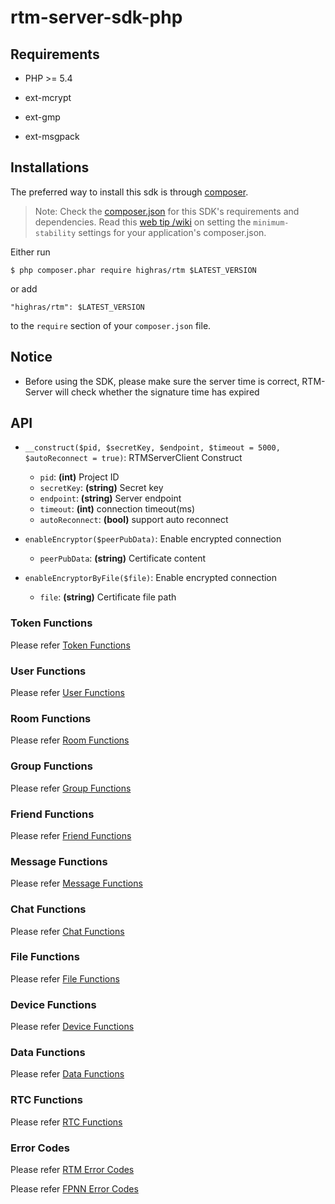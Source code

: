 # rtm-server-sdk-php

## Requirements

* PHP >= 5.4

* ext-mcrypt

* ext-gmp

* ext-msgpack

## Installations

The preferred way to install this sdk is through [composer](http://getcomposer.org/download/).

> Note: Check the [composer.json](https://github.com/highras/rtm-server-sdk-php/blob/master/composer.json) for this SDK's requirements and dependencies. 
Read this [web tip /wiki](http://webtips.krajee.com/setting-composer-minimum-stability-application/) on setting the `minimum-stability` settings for your application's composer.json.

Either run

```
$ php composer.phar require highras/rtm $LATEST_VERSION
```

or add

```
"highras/rtm": $LATEST_VERSION
```

to the ```require``` section of your `composer.json` file.

## Notice

* Before using the SDK, please make sure the server time is correct, RTM-Server will check whether the signature time has expired

## API

* `__construct($pid, $secretKey, $endpoint, $timeout = 5000, $autoReconnect = true)`: RTMServerClient Construct
    * `pid`: **(int)** Project ID
    * `secretKey`: **(string)** Secret key
    * `endpoint`: **(string)** Server endpoint
    * `timeout`: **(int)** connection timeout(ms)
    * `autoReconnect`: **(bool)** support auto reconnect
    
* `enableEncryptor($peerPubData)`: Enable encrypted connection
    * `peerPubData`: **(string)**  Certificate content
    
* `enableEncryptorByFile($file)`: Enable encrypted connection
    * `file`: **(string)**  Certificate file path
    
### Token Functions

Please refer [Token Functions](doc/Token.md)

### User Functions

Please refer [User Functions](doc/User.md)

### Room Functions

Please refer [Room Functions](doc/Room.md)

### Group Functions

Please refer [Group Functions](doc/Group.md)

### Friend Functions

Please refer [Friend Functions](doc/Friend.md)

### Message Functions

Please refer [Message Functions](doc/Message.md)
    
### Chat Functions

Please refer [Chat Functions](doc/Chat.md)
 
### File Functions

Please refer [File Functions](doc/File.md)

### Device Functions

Please refer [Device Functions](doc/Device.md)

### Data Functions

Please refer [Data Functions](doc/Data.md)

### RTC Functions

Please refer [RTC Functions](doc/Rtc.md)

### Error Codes

Please refer [RTM Error Codes](https://github.com/highras/rtm-server-sdk-php/blob/master/src/RTMErrorCode.php)

Please refer [FPNN Error Codes](https://github.com/highras/fpnn-sdk-php/blob/master/src/ErrorCode.php)

